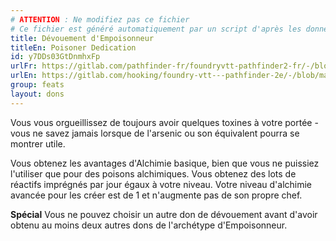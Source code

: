 ```yaml
---
# ATTENTION : Ne modifiez pas ce fichier
# Ce fichier est généré automatiquement par un script d'après les données du module Foundry VTT officiel et de sa traduction
title: Dévouement d'Empoisonneur
titleEn: Poisoner Dedication
id: y7DDs03GtDnmhxFp
urlFr: https://gitlab.com/pathfinder-fr/foundryvtt-pathfinder2-fr/-/blob/master/data/feats/y7DDs03GtDnmhxFp.htm
urlEn: https://gitlab.com/hooking/foundry-vtt---pathfinder-2e/-/blob/master/packs/data/feats.db/poisoner-dedication.json
group: feats
layout: dons
---
```

Vous vous orgueillissez de toujours avoir quelques toxines à votre portée - vous ne savez jamais lorsque de l'arsenic ou son équivalent pourra se montrer utile.

Vous obtenez les avantages d'Alchimie basique, bien que vous ne puissiez l'utiliser que pour des poisons alchimiques. Vous obtenez des lots de réactifs imprégnés par jour égaux à votre niveau. Votre niveau d'alchimie avancée pour les créer est de 1 et n'augmente pas de son propre chef.

**Spécial** Vous ne pouvez choisir un autre don  de dévouement avant d'avoir obtenu au moins deux autres dons de l'archétype d'Empoisonneur.


